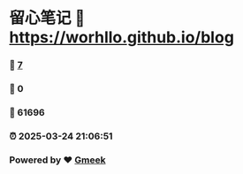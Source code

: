 # 留心笔记 :link: https://worhllo.github.io/blog 
### :page_facing_up: [7](https://worhllo.github.io/blog/tag.html) 
### :speech_balloon: 0 
### :hibiscus: 61696 
### :alarm_clock: 2025-03-24 21:06:51 
### Powered by :heart: [Gmeek](https://github.com/Meekdai/Gmeek)

